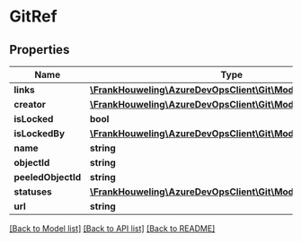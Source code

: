# GitRef

## Properties
Name | Type | Description | Notes
------------ | ------------- | ------------- | -------------
**links** | [**\FrankHouweling\AzureDevOpsClient\Git\Model\ReferenceLinks**](ReferenceLinks.md) |  | [optional] 
**creator** | [**\FrankHouweling\AzureDevOpsClient\Git\Model\IdentityRef**](IdentityRef.md) |  | [optional] 
**isLocked** | **bool** |  | [optional] 
**isLockedBy** | [**\FrankHouweling\AzureDevOpsClient\Git\Model\IdentityRef**](IdentityRef.md) |  | [optional] 
**name** | **string** |  | [optional] 
**objectId** | **string** |  | [optional] 
**peeledObjectId** | **string** |  | [optional] 
**statuses** | [**\FrankHouweling\AzureDevOpsClient\Git\Model\GitStatus[]**](GitStatus.md) |  | [optional] 
**url** | **string** |  | [optional] 

[[Back to Model list]](../README.md#documentation-for-models) [[Back to API list]](../README.md#documentation-for-api-endpoints) [[Back to README]](../README.md)


